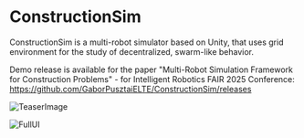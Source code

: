 # ConstructionSim

ConstructionSim is a multi-robot simulator based on Unity, that uses grid environment for the study of decentralized, swarm-like behavior.

Demo release is available for the paper "Multi-Robot Simulation Framework for Construction Problems" - for Intelligent Robotics FAIR 2025 Conference: https://github.com/GaborPusztaiELTE/ConstructionSim/releases

![TeaserImage](https://github.com/user-attachments/assets/a71b94f9-fcd8-49bf-9da7-379a4f81ee3d)

![FullUI](https://github.com/user-attachments/assets/999a6893-0bbf-4a8e-a9bc-9eaa5ae4a9fd)
